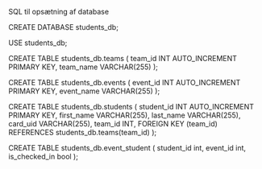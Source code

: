 SQL til opsætning af database

CREATE DATABASE students_db;

USE students_db;

CREATE TABLE students_db.teams (
team_id INT AUTO_INCREMENT PRIMARY KEY,
team_name VARCHAR(255)
);

CREATE TABLE students_db.events (
event_id INT AUTO_INCREMENT PRIMARY KEY,
event_name VARCHAR(255)
);

CREATE TABLE students_db.students (
student_id INT AUTO_INCREMENT PRIMARY KEY,
first_name VARCHAR(255),
last_name VARCHAR(255),
card_uid VARCHAR(255),
team_id INT,
FOREIGN KEY (team_id) REFERENCES students_db.teams(team_id)
);

CREATE TABLE students_db.event_student (
student_id int,
event_id int,
is_checked_in bool
);
